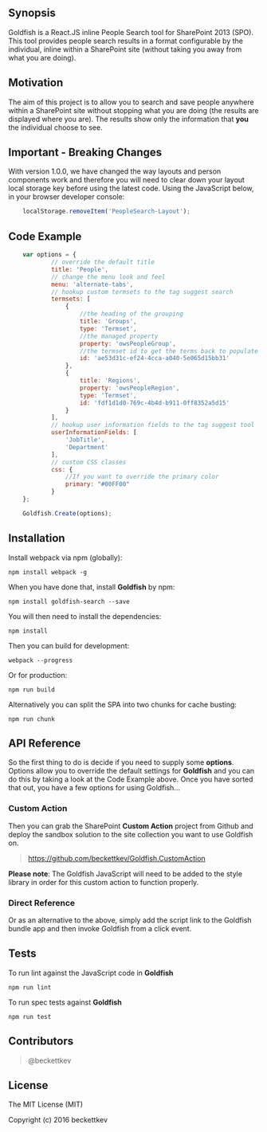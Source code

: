 ## Synopsis

Goldfish is a React.JS inline People Search tool for SharePoint 2013 (SPO). This tool provides people search results in a format configurable by the individual, inline within a SharePoint site (without taking you away from what you are doing).

## Motivation

The aim of this project is to allow you to search and save people anywhere within a SharePoint site without stopping what you are doing (the results are displayed where you are). The results show only the information that **you** the individual choose to see.

## Important - Breaking Changes

With version 1.0.0, we have changed the way layouts and person components work and therefore you will need to clear down your layout local storage key before using the latest code. Using the JavaScript below, in your browser developer console:

```javascript
	localStorage.removeItem('PeopleSearch-Layout');
```

## Code Example
```javascript
	var options = {
			// override the default title
		    title: 'People',
		    // change the menu look and feel
		    menu: 'alternate-tabs',
		    // hookup custom termsets to the tag suggest search
		    termsets: [
		        {
		        	//the heading of the grouping
		        	title: 'Groups',
					type: 'Termset',
		        	//the managed property
		        	property: 'owsPeopleGroup',
		        	//the termset id to get the terms back to populate the group
		        	id: 'ae53d31c-ef24-4cca-a040-5e065d15bb31'
		        },
		        {
		        	title: 'Regions',
		        	property: 'owsPeopleRegion',
		        	type: 'Termset',
		        	id: 'fdf1d1d0-769c-4b4d-b911-0ff8352a5d15'
		        }
		    ],
		    // hookup user information fields to the tag suggest tool
		    userInformationFields: [
		        'JobTitle',
		        'Department'
		    ],
		    // custom CSS classes
			css: {
				//If you want to override the primary color
				primary: "#00FF00"
			}
	};

	Goldfish.Create(options);
```

## Installation

Install webpack via npm (globally):
```node
npm install webpack -g
```
When you have done that, install **Goldfish** by npm:
```node
npm install goldfish-search --save
```
You will then need to install the dependencies:
```node
npm install
```
Then you can build for development:
```node
webpack --progress
```
Or for production:
```node
npm run build
```
Alternatively you can split the SPA into two chunks for cache busting:
```node
npm run chunk
```

## API Reference

So the first thing to do is decide if you need to supply some **options**. Options allow you to override the default settings for **Goldfish** and you can do this by taking a look at the Code Example above. Once you have sorted that out, you have a few options for using Goldfish...

### Custom Action

Then you can grab the SharePoint **Custom Action** project from Github and deploy the sandbox solution to the site collection you want to use Goldfish on.

> https://github.com/beckettkev/Goldfish.CustomAction

**Please note**: The Goldfish JavaScript will need to be added to the style library in order for this custom action to function properly.

### Direct Reference

Or as an alternative to the above, simply add the script link to the Goldfish bundle app and then invoke Goldfish from a click event.

## Tests

To run lint against the JavaScript code in **Goldfish**

```
npm run lint
```

To run spec tests against **Goldfish**
```
npm run test
```

## Contributors

> @beckettkev

## License

The MIT License (MIT)

Copyright (c) 2016 beckettkev
